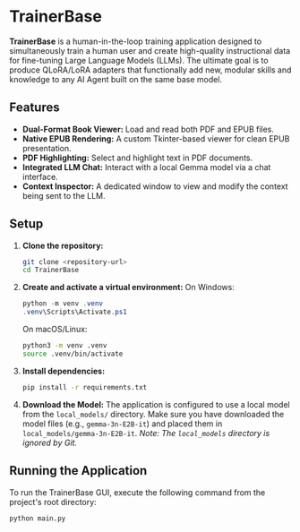 # TrainerBase

**TrainerBase** is a human-in-the-loop training application designed to simultaneously train a human user and create high-quality instructional data for fine-tuning Large Language Models (LLMs). The ultimate goal is to produce QLoRA/LoRA adapters that functionally add new, modular skills and knowledge to any AI Agent built on the same base model.

## Features

-   **Dual-Format Book Viewer:** Load and read both PDF and EPUB files.
-   **Native EPUB Rendering:** A custom Tkinter-based viewer for clean EPUB presentation.
-   **PDF Highlighting:** Select and highlight text in PDF documents.
-   **Integrated LLM Chat:** Interact with a local Gemma model via a chat interface.
-   **Context Inspector:** A dedicated window to view and modify the context being sent to the LLM.

## Setup

1.  **Clone the repository:**
    ```bash
    git clone <repository-url>
    cd TrainerBase
    ```

2.  **Create and activate a virtual environment:**
    On Windows:
    ```powershell
    python -m venv .venv
    .venv\Scripts\Activate.ps1
    ```
    On macOS/Linux:
    ```bash
    python3 -m venv .venv
    source .venv/bin/activate
    ```

3.  **Install dependencies:**
    ```bash
    pip install -r requirements.txt
    ```

4.  **Download the Model:**
    The application is configured to use a local model from the `local_models/` directory. Make sure you have downloaded the model files (e.g., `gemma-3n-E2B-it`) and placed them in `local_models/gemma-3n-E2B-it`.
    *Note: The `local_models` directory is ignored by Git.*

## Running the Application

To run the TrainerBase GUI, execute the following command from the project's root directory:

```bash
python main.py
```